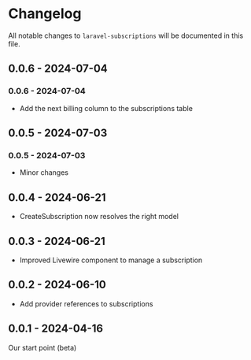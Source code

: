 # Changelog

All notable changes to `laravel-subscriptions` will be documented in this file.

## 0.0.6 - 2024-07-04

### 0.0.6 - 2024-07-04

- Add the next billing column to the subscriptions table

## 0.0.5 - 2024-07-03

### 0.0.5 - 2024-07-03

- Minor changes

## 0.0.4 - 2024-06-21

- CreateSubscription now resolves the right model

## 0.0.3 - 2024-06-21

- Improved Livewire component to manage a subscription

## 0.0.2 - 2024-06-10

- Add provider references to subscriptions

## 0.0.1 - 2024-04-16

Our start point (beta)
